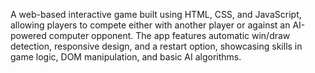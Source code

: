 A web-based interactive game built using HTML, CSS, and JavaScript, allowing players to compete either with another player or against an AI-powered computer opponent. The app features automatic win/draw detection, responsive design, and a restart option, showcasing skills in game logic, DOM manipulation, and basic AI algorithms.
